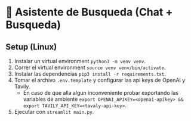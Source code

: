 # 🧿 Asistente de Busqueda (Chat + Busqueda)

## Setup (Linux)

1. Instalar un virtual environment `python3 -m venv venv`.
2. Correr el virtual environment `source venv venv/bin/activate`.
3. Instalar las dependencias `pip3 install -r requirements.txt`.
4. Tomar el archivo `.env.template` y configurar las api keys de OpenAI y Tavily.
    - En caso de que alla algun inconveniente probar exportando las variables de ambiente `export OPENAI_APIKEY=<openai-apikey> &&
export TAVILY_API_KEY=<tavaly-api-key>`.
5. Ejecutar con `streamlit main.py`.